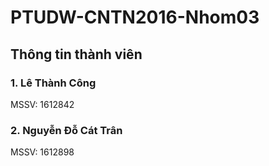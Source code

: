 # PTUDW-CNTN2016-Nhom03
## Thông tin thành viên
### 1. Lê Thành Công
MSSV: 1612842

### 2. Nguyễn Đỗ Cát Trân
MSSV: 1612898
